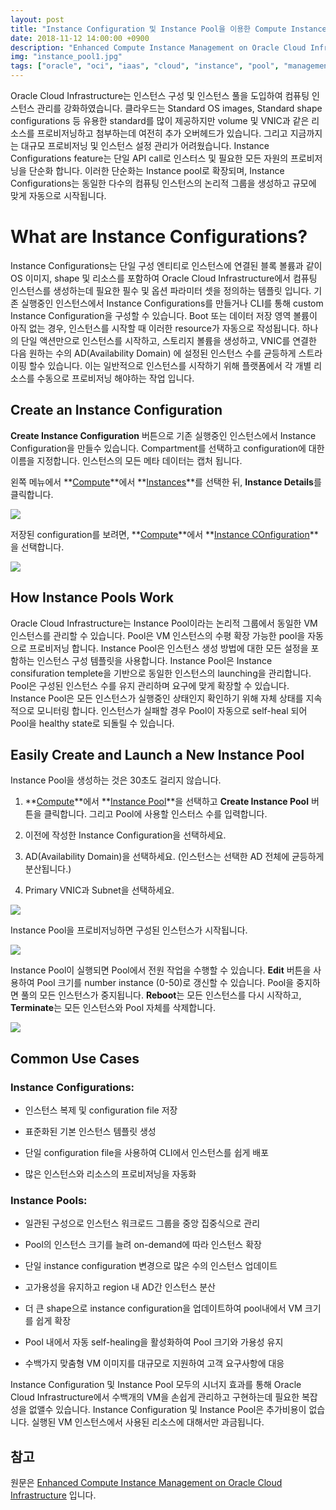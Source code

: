```yaml
---
layout: post
title: "Instance Configuration 및 Instance Pool을 이용한 Compute Instance Management"
date: 2018-11-12 14:00:00 +0900
description: "Enhanced Compute Instance Management on Oracle Cloud Infrastructure"
img: "instance_pool1.jpg"
tags: ["oracle", "oci", "iaas", "cloud", "instance", "pool", "management", "compute", "oracle cloud", "오라클 클라우드"] 
---
```


Oracle Cloud Infrastructure는 인스턴스 구성 및 인스턴스 풀을 도입하여 컴퓨팅 인스턴스 관리를 강화하였습니다.
클라우드는 Standard OS images, Standard shape configurations 등 유용한 standard를 많이 제공하지만 volume 및 VNIC과 같은 리소스를 프로비저닝하고 첨부하는데 여전히 추가 오버헤드가 있습니다. 그리고 지금까지는 대규모 프로비저닝 및 인스턴스 설정 관리가 어려웠습니다. Instance Configurations feature는 단일 API call로 인스터스 및 필요한 모든 자원의 프로비저닝을 단순화 합니다. 이러한 단순화는 Instance pool로 확장되며, Instance Configurations는 동일한 다수의 컴퓨팅 인스턴스의 논리적 그룹을 생성하고 규모에 맞게 자동으로 시작됩니다.


# What are Instance Configurations?

Instance Configurations는 단일 구성 엔티티로 인스턴스에 연결된 블록 볼륨과 같이 OS 이미지, shape 및 리소스를 포함하여 Oracle Cloud Infrastructure에서 컴퓨팅 인스턴스를 생성하는데 필요한 필수 및 옵션 파라미터 셋을 정의하는 템플릿 입니다. 기존 실행중인 인스턴스에서 Instance Configurations를 만들거나 CLI를 통해 custom Instance Configuration을 구성할 수 있습니다.
Boot 또는 데이터 저장 영역 볼륨이 아직 없는 경우, 인스턴스를 시작할 때 이러한 resource가 자동으로 작성됩니다. 하나의 단일 액션만으로 인스턴스를 시작하고, 스토리지 볼륨을 생성하고, VNIC를 연결한 다음 원하는 수의 AD(Availability Domain) 에 설정된 인스턴스 수를 균등하게 스트라이핑 할수 있습니다. 이는 일반적으로 인스턴스를 시작하기 위해 플랫폼에서 각 개별 리소스를 수동으로 프로비저닝 해야하는 작업 입니다.


## Create an Instance Configuration

**Create Instance Configuration** 버튼으로 기존 실행중인 인스턴스에서 Instance Configuration을 만들수 있습니다. Compartment를 선택하고 configuration에 대한 이름을 지정합니다. 인스턴스의 모든 메타 데이터는 캡처 됩니다.

왼쪽 메뉴에서 **[Compute](https://console.us-ashburn-1.oraclecloud.com/a/compute/instances)**에서 **[Instances](https://console.us-ashburn-1.oraclecloud.com/a/compute/instances)**를 선택한 뒤, **Instance Details**를 클릭합니다.

![]({{site.baseurl}}/assets/img/instance_pool2.jpg)

저장된 configuration를 보려면,  **[Compute](https://console.us-ashburn-1.oraclecloud.com/a/compute/instances)**에서 **[Instance COnfiguration](https://console.us-ashburn-1.oraclecloud.com/compute/instance-configs)**을 선택합니다.

![]({{site.baseurl}}/assets/img/instance_pool3.jpg)


## How Instance Pools Work

Oracle Cloud Infrastructure는 Instance Pool이라는 논리적 그룹에서 동일한 VM 인스턴스를 관리할 수 있습니다. Pool은 VM 인스턴스의 수평 확장 가능한 pool을 자동으로 프로비저닝 합니다. Instance Pool은 인스턴스 생성 방법에 대한 모든 설정을 포함하는 인스턴스 구성 템플릿을 사용합니다. Instance Pool은 Instance consifuration templete을 기반으로 동일한 인스턴스의 launching을 관리합니다. Pool은 구성된 인스턴스 수를 유지 관리하며 요구에 맞게 확장할 수 있습니다. Instance Pool은 모든 인스턴스가 실행중인 상태인지 확인하기 위해 자체 상태를 지속적으로 모니터링 합니다. 인스턴스가 실패할 경우 Pool이 자동으로 self-heal 되어 Pool을 healthy state로 되돌릴 수 있습니다.


## Easily Create and Launch a New Instance Pool

Instance Pool을 생성하는 것은 30초도 걸리지 않습니다.

1. **[Compute](https://console.us-ashburn-1.oraclecloud.com/a/compute/instances)**에서 **[Instance Pool](https://console.us-ashburn-1.oraclecloud.com/compute/instance-pools)**을 선택하고 **Create Instance Pool** 버튼을 클릭합니다. 그리고 Pool에 사용할 인스터스 수를 입력합니다.

2. 이전에 작성한 Instance Configuration을 선택하세요.

3. AD(Availability Domain)을 선택하세요. (인스턴스는 선택한 AD 전체에 균등하게 분산됩니다.)

4. Primary VNIC과 Subnet을 선택하세요.

![]({{site.baseurl}}/assets/img/instance_pool4.jpg)

Instance Pool을 프로비저닝하면 구성된 인스턴스가 시작됩니다.

![]({{site.baseurl}}/assets/img/instance_pool5.jpg)

Instance Pool이 실행되면 Pool에서 전원 작업을 수행할 수 있습니다. **Edit** 버튼을 사용하여 Pool 크기를 number instance (0-50)로 갱신할 수 있습니다. Pool을 중지하면 풀의 모든 인스턴스가 중지됩니다. **Reboot**는 모든 인스턴스를 다시 시작하고, **Terminate**는 모든 인스턴스와 Pool 자체를 삭제합니다.

![]({{site.baseurl}}/assets/img/instance_pool6.jpg)


## Common Use Cases

### Instance Configurations:

* 인스턴스 복제 및 configuration file 저장

* 표준화된 기본 인스턴스 템플릿 생성

* 단일 configuration file을 사용하여 CLI에서 인스턴스를 쉽게 배포

* 많은 인스턴스와 리소스의 프로비저닝을 자동화


### Instance Pools:

* 일관된 구성으로 인스턴스 워크로드 그룹을 중앙 집중식으로 관리

* Pool의 인스턴스 크기를 늘려 on-demand에 따라 인스턴스 확장

* 단일 instance configuration 변경으로 많은 수의 인스턴스 업데이트

* 고가용성을 유지하고 region 내 AD간 인스턴스 분산

* 더 큰 shape으로 instance configuration을 업데이트하여 pool내에서 VM 크기를 쉽게 확장

* Pool 내에서 자동 self-healing을 활성화하여 Pool 크기와 가용성 유지

* 수백가지 맞춤형 VM 이미지를 대규모로 지원하여 고객 요구사항에 대응

Instance Configuration 및 Instance Pool 모두의 시너지 효과를 통해 Oracle Cloud Infrastructure에서 수백개의 VM을 손쉽게 관리하고 구현하는데 필요한 복잡성을 없앨수 있습니다.
Instance Configuration 및 Instance Pool은 추가비용이 없습니다. 실행된 VM 인스턴스에서 사용된 리소스에 대해서만 과금됩니다.


## 참고

원문은 [Enhanced Compute Instance Management on Oracle Cloud Infrastructure](https://blogs.oracle.com/cloud-infrastructure/enhanced-compute-instance-management-on-oracle-cloud-infrastructure) 입니다.
